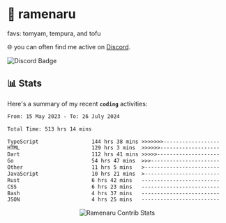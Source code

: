 # 🍜 ramenaru
favs: tomyam, tempura, and tofu

🌐 you can often find me active on [Discord](https://discordapp.com/users/503291004200157185).

![Discord Badge](https://dcbadge.vercel.app/api/shield/503291004200157185)

## 📊 Stats

Here's a summary of my recent **`coding`** activities:

<!--START_SECTION:waka-->

```txt
From: 15 May 2023 - To: 26 July 2024

Total Time: 513 hrs 14 mins

TypeScript                 144 hrs 38 mins >>>>>>>------------------   28.18 %
HTML                       129 hrs 3 mins  >>>>>>-------------------   25.15 %
Dart                       112 hrs 41 mins >>>>>--------------------   21.96 %
Go                         54 hrs 47 mins  >>>----------------------   10.68 %
Other                      11 hrs 5 mins   >------------------------   02.16 %
JavaScript                 10 hrs 21 mins  >------------------------   02.02 %
Rust                       6 hrs 42 mins   -------------------------   01.31 %
CSS                        6 hrs 23 mins   -------------------------   01.24 %
Bash                       4 hrs 37 mins   -------------------------   00.90 %
JSON                       4 hrs 25 mins   -------------------------   00.86 %
```

<!--END_SECTION:waka-->

<div style="text-align: center;">
   <img align="center" src="https://github-readme-streak-stats.herokuapp.com/?user=Ramenaru&theme=dark&card_width=520" alt="Ramenaru Contrib Stats" />
</div>

